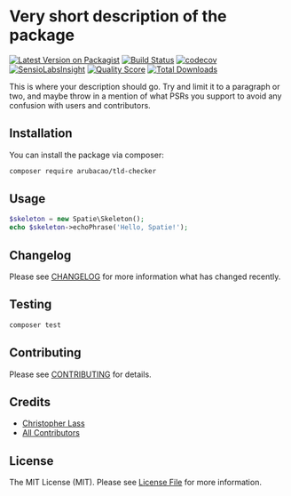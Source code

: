 # Very short description of the package

[![Latest Version on Packagist](https://img.shields.io/packagist/v/spatie/tld-checker.svg?style=flat-square)](https://packagist.org/packages/spatie/tld-checker)
[![Build Status](https://img.shields.io/travis/arubacao/tld-checker/master.svg?style=flat-square)](https://travis-ci.org/arubacao/tld-checker)
[![codecov](https://codecov.io/gh/arubacao/tld-checker/branch/master/graph/badge.svg)](https://codecov.io/gh/arubacao/tld-checker)
[![SensioLabsInsight](https://img.shields.io/sensiolabs/i/xxxxxxxxx.svg?style=flat-square)](https://insight.sensiolabs.com/projects/xxxxxxxxx)
[![Quality Score](https://img.shields.io/scrutinizer/g/spatie/tld-checker.svg?style=flat-square)](https://scrutinizer-ci.com/g/spatie/tld-checker)
[![Total Downloads](https://img.shields.io/packagist/dt/spatie/tld-checker.svg?style=flat-square)](https://packagist.org/packages/spatie/tld-checker)

This is where your description should go. Try and limit it to a paragraph or two, and maybe throw in a mention of what PSRs you support to avoid any confusion with users and contributors.

## Installation

You can install the package via composer:

```bash
composer require arubacao/tld-checker
```

## Usage

``` php
$skeleton = new Spatie\Skeleton();
echo $skeleton->echoPhrase('Hello, Spatie!');
```

## Changelog

Please see [CHANGELOG](CHANGELOG.md) for more information what has changed recently.

## Testing

``` bash
composer test
```

## Contributing

Please see [CONTRIBUTING](CONTRIBUTING.md) for details.

## Credits

- [Christopher Lass](https://github.com/arubacao)
- [All Contributors](../../contributors)

## License

The MIT License (MIT). Please see [License File](LICENSE.md) for more information.
